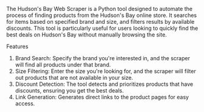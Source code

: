 The Hudson's Bay Web Scraper is a Python tool designed to automate the process of finding products from the Hudson's Bay online store. 
It searches for items based on specified brand and size, and filters results by available discounts. 
This tool is particularly useful for users looking to quickly find the best deals on Hudson's Bay without manually browsing the site.

Features 

1. Brand Search: Specify the brand you're interested in, and the scraper will find all products under that brand.
2. Size Filtering: Enter the size you're looking for, and the scraper will filter out products that are not available in your size.
3. Discount Detection: The tool detects and prioritizes products that have discounts, ensuring you get the best deals.
4. Link Generation: Generates direct links to the product pages for easy access.
